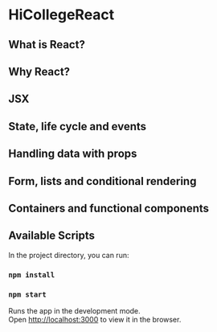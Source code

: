# HiCollegeReact

## What is React?  
## Why React? 
## JSX 
## State, life cycle and events 
## Handling data with props
## Form, lists and conditional rendering 
## Containers and functional components 


## Available Scripts

In the project directory, you can run:
### `npm install`
### `npm start`

Runs the app in the development mode.<br>
Open [http://localhost:3000](http://localhost:3000) to view it in the browser.
